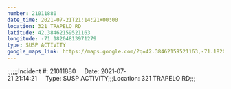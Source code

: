 ```yaml
---
number: 21011880
date_time: 2021-07-21T21:14:21+00:00
location: 321 TRAPELO RD
latitude: 42.38462159521163
longitude: -71.18204813971279
type: SUSP ACTIVITY
google_maps_link: https://maps.google.com/?q=42.38462159521163,-71.18204813971279
---
```


;;;;;;Incident #: 21011880     Date: 2021‐07‐21 21:14:21     Type: SUSP ACTIVITY;;;Location: 321 TRAPELO RD;;;
